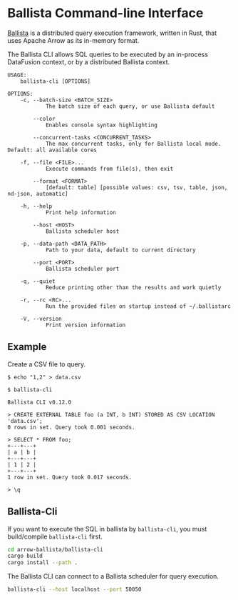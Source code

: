 <!---
  Licensed to the Apache Software Foundation (ASF) under one
  or more contributor license agreements.  See the NOTICE file
  distributed with this work for additional information
  regarding copyright ownership.  The ASF licenses this file
  to you under the Apache License, Version 2.0 (the
  "License"); you may not use this file except in compliance
  with the License.  You may obtain a copy of the License at

    http://www.apache.org/licenses/LICENSE-2.0

  Unless required by applicable law or agreed to in writing,
  software distributed under the License is distributed on an
  "AS IS" BASIS, WITHOUT WARRANTIES OR CONDITIONS OF ANY
  KIND, either express or implied.  See the License for the
  specific language governing permissions and limitations
  under the License.
-->

# Ballista Command-line Interface

[Ballista][ballista] is a distributed query execution framework, written in Rust, that uses Apache Arrow as its in-memory format.

The Ballista CLI allows SQL queries to be executed by an in-process DataFusion context, or by a distributed
Ballista context.

```ignore
USAGE:
    ballista-cli [OPTIONS]

OPTIONS:
    -c, --batch-size <BATCH_SIZE>
            The batch size of each query, or use Ballista default

        --color
            Enables console syntax highlighting

        --concurrent-tasks <CONCURRENT_TASKS>
            The max concurrent tasks, only for Ballista local mode. Default: all available cores

    -f, --file <FILE>...
            Execute commands from file(s), then exit

        --format <FORMAT>
            [default: table] [possible values: csv, tsv, table, json, nd-json, automatic]

    -h, --help
            Print help information

        --host <HOST>
            Ballista scheduler host

    -p, --data-path <DATA_PATH>
            Path to your data, default to current directory

        --port <PORT>
            Ballista scheduler port

    -q, --quiet
            Reduce printing other than the results and work quietly

    -r, --rc <RC>...
            Run the provided files on startup instead of ~/.ballistarc

    -V, --version
            Print version information
```

## Example

Create a CSV file to query.

```bash,ignore
$ echo "1,2" > data.csv
```

```sql,ignore
$ ballista-cli

Ballista CLI v0.12.0

> CREATE EXTERNAL TABLE foo (a INT, b INT) STORED AS CSV LOCATION 'data.csv';
0 rows in set. Query took 0.001 seconds.

> SELECT * FROM foo;
+---+---+
| a | b |
+---+---+
| 1 | 2 |
+---+---+
1 row in set. Query took 0.017 seconds.

> \q
```

## Ballista-Cli

If you want to execute the SQL in ballista by `ballista-cli`, you must build/compile `ballista-cli` first.

```bash
cd arrow-ballista/ballista-cli
cargo build
cargo install --path .
```

The Ballista CLI can connect to a Ballista scheduler for query execution.

```bash
ballista-cli --host localhost --port 50050
```

[ballista]: https://crates.io/crates/ballista
